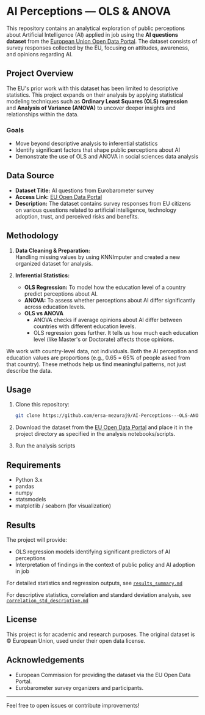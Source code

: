 # AI Perceptions — OLS & ANOVA

This repository contains an analytical exploration of public perceptions about Artificial Intelligence (AI) applied in job using the **AI questions dataset** from the [European Union Open Data Portal](https://data.europa.eu/data/datasets/s3222_101_4_sp554_eng?locale=en). The dataset consists of survey responses collected by the EU, focusing on attitudes, awareness, and opinions regarding AI.

## Project Overview

The EU's prior work with this dataset has been limited to descriptive statistics. This project expands on their analysis by applying statistical modeling techniques such as **Ordinary Least Squares (OLS) regression** and **Analysis of Variance (ANOVA)** to uncover deeper insights and relationships within the data.

### Goals

- Move beyond descriptive analysis to inferential statistics
- Identify significant factors that shape public perceptions about AI
- Demonstrate the use of OLS and ANOVA in social sciences data analysis

## Data Source

- **Dataset Title:** AI questions from Eurobarometer survey
- **Access Link:** [EU Open Data Portal](https://data.europa.eu/data/datasets/s3222_101_4_sp554_eng?locale=en)
- **Description:** The dataset contains survey responses from EU citizens on various questions related to artificial intelligence, technology adoption, trust, and perceived risks and benefits.

## Methodology

1. **Data Cleaning & Preparation:**  
   Handling missing values by using KNNImputer and created a new organized dataset for analysis.

2. **Inferential Statistics:**  
   - **OLS Regression:** To model how the education level of a country predict perceptions about AI.
   - **ANOVA:** To assess whether perceptions about AI differ significantly across education levels.
   - **OLS vs ANOVA**
     - ANOVA checks if average opinions about AI differ between countries with different education levels.
     - OLS regression goes further. It tells us how much each education level (like Master's or Doctorate) affects those opinions.
     
We work with country-level data, not individuals. Both the AI perception and education values are proportions (e.g., 0.65 = 65% of people asked from that country).
These methods help us find meaningful patterns, not just describe the data.

## Usage

1. Clone this repository:
    ```bash
    git clone https://github.com/ersa-mezuraj9/AI-Perceptions---OLS-ANOVA.git
    ```

2. Download the dataset from the [EU Open Data Portal](https://data.europa.eu/data/datasets/s3222_101_4_sp554_eng?locale=en) and place it in the project directory as specified in the analysis notebooks/scripts.

3. Run the analysis scripts

## Requirements

- Python 3.x
- pandas
- numpy
- statsmodels
- matplotlib / seaborn (for visualization)

## Results

The project will provide:

- OLS regression models identifying significant predictors of AI perceptions
- Interpretation of findings in the context of public policy and AI adoption in job

For detailed statistics and regression outputs, see [`results_summary.md`](results_summary.md)

For descriptive statistics, correlation and standard deviation analysis, see [`correlation_std_descriptive.md`](correlation_std_descriptive.md)

## License

This project is for academic and research purposes. The original dataset is © European Union, used under their open data license.

## Acknowledgements

- European Commission for providing the dataset via the EU Open Data Portal.
- Eurobarometer survey organizers and participants.

---

Feel free to open issues or contribute improvements!
